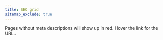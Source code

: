 ```yaml
---
title: SEO grid
sitemap_exclude: true
---
```


Pages without meta descriptions will show up in red. Hover the link for the URL..

